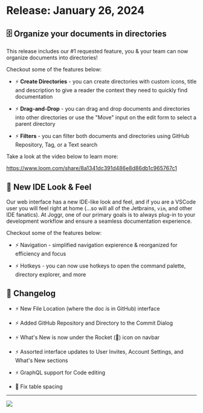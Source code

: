 <!--@@joggrdoc@@-->
<!-- @joggr:version(v1):end -->
<!-- @joggr:warning:start -->
<!-- 
  _   _   _    __        __     _      ____    _   _   ___   _   _    ____     _   _   _ 
 | | | | | |   \ \      / /    / \    |  _ \  | \ | | |_ _| | \ | |  / ___|   | | | | | |
 | | | | | |    \ \ /\ / /    / _ \   | |_) | |  \| |  | |  |  \| | | |  _    | | | | | |
 |_| |_| |_|     \ V  V /    / ___ \  |  _ <  | |\  |  | |  | |\  | | |_| |   |_| |_| |_|
 (_) (_) (_)      \_/\_/    /_/   \_\ |_| \_\ |_| \_| |___| |_| \_|  \____|   (_) (_) (_)
                                                              
This document is managed by Joggr. Editing this document could break Joggr's core features, i.e. our 
ability to auto-maintain this document. Please use the Joggr editor to edit this document 
(link at bottom of the page).
-->
<!-- @joggr:warning:end -->
# Release: January 26, 2024

## 🗄 Organize your documents in directories

This release includes our #1 requested feature, you & your team can now organize documents into directories! 

Checkout some of the features below:

* ⚡ **Create Directories** - you can create directories with custom icons, title and description to give a reader the context they need to quickly find documentation

* ⚡ **Drag-and-Drop** - you can drag and drop documents and directories into other directories or use the "Move" input on the edit form to select a parent directory

* ⚡ **Filters** - you can filter both documents and directories using GitHub Repository, Tag, or a Text search

Take a look at the video below to learn more:

<https://www.loom.com/share/8a1341dc391d486e8d86db1c965767c1>

## 🚀 New IDE Look & Feel

Our web interface has a new IDE-like look and feel, and if you are a VSCode user you will feel right at home (...so will all of the Jetbrains, `vim`, and other IDE fanatics). At Joggr, one of our primary goals is to always plug-in to your development workflow and ensure a seamless documentation experience.

Checkout some of the features below:

* ⚡ Navigation - simplified navigation expierence & reorganized for efficiency and focus

* ⚡ Hotkeys - you can now use hotkeys to open the command palette, directory explorer, and more

## 📒 Changelog

* ⚡ New File Location (where the doc is in GitHub) interface

* ⚡ Added GitHub Repository and Directory to the Commit Dialog

* ⚡ What's New is now under the Rocket (🚀) icon on navbar

* ⚡ Assorted interface updates to User Invites, Account Settings, and What's New sections

* ⚡ GraphQL support for Code editing

* 🐛 Fix table spacing

<!-- @joggr:editLink(c1c548d3-17e9-48d4-8368-5499b2a1299f):start -->
---
<a href="https://app.joggr.io/app/documents/c1c548d3-17e9-48d4-8368-5499b2a1299f/edit" alt="Edit doc on Joggr">
  <img src="https://storage.googleapis.com/joggr-public-assets/github/badges/edit-document-badge.svg" />
</a>
<!-- @joggr:editLink(c1c548d3-17e9-48d4-8368-5499b2a1299f):end -->
